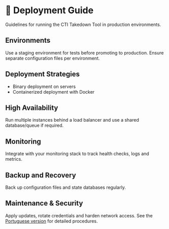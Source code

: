 # 🚀 Deployment Guide

Guidelines for running the CTI Takedown Tool in production environments.

## Environments
Use a staging environment for tests before promoting to production. Ensure separate configuration files per environment.

## Deployment Strategies
- Binary deployment on servers
- Containerized deployment with Docker

## High Availability
Run multiple instances behind a load balancer and use a shared database/queue if required.

## Monitoring
Integrate with your monitoring stack to track health checks, logs and metrics.

## Backup and Recovery
Back up configuration files and state databases regularly.

## Maintenance & Security
Apply updates, rotate credentials and harden network access. See the [Portuguese version](../../docs_pt-BR/deployment/README.md) for detailed procedures.
